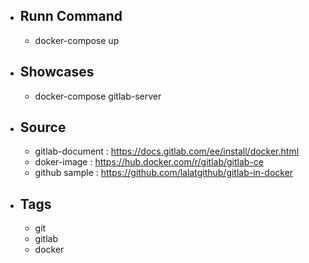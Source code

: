 - ## Runn Command
  - docker-compose up

- ## Showcases
  - docker-compose gitlab-server 

- ## Source 
  - gitlab-document : https://docs.gitlab.com/ee/install/docker.html
  - doker-image : https://hub.docker.com/r/gitlab/gitlab-ce
  - github sample : https://github.com/lalatgithub/gitlab-in-docker

- ## Tags
  - git
  - gitlab
  - docker
